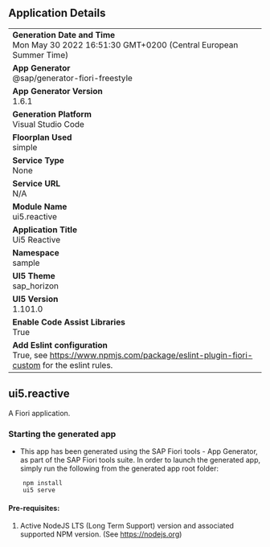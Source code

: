 ## Application Details
|               |
| ------------- |
|**Generation Date and Time**<br>Mon May 30 2022 16:51:30 GMT+0200 (Central European Summer Time)|
|**App Generator**<br>@sap/generator-fiori-freestyle|
|**App Generator Version**<br>1.6.1|
|**Generation Platform**<br>Visual Studio Code|
|**Floorplan Used**<br>simple|
|**Service Type**<br>None|
|**Service URL**<br>N/A
|**Module Name**<br>ui5.reactive|
|**Application Title**<br>Ui5 Reactive|
|**Namespace**<br>sample|
|**UI5 Theme**<br>sap_horizon|
|**UI5 Version**<br>1.101.0|
|**Enable Code Assist Libraries**<br>True|
|**Add Eslint configuration**<br>True, see https://www.npmjs.com/package/eslint-plugin-fiori-custom for the eslint rules.|

## ui5.reactive

A Fiori application.

### Starting the generated app

-   This app has been generated using the SAP Fiori tools - App Generator, as part of the SAP Fiori tools suite.  In order to launch the generated app, simply run the following from the generated app root folder:

```
    npm install
    ui5 serve
```

#### Pre-requisites:

1. Active NodeJS LTS (Long Term Support) version and associated supported NPM version.  (See https://nodejs.org)


